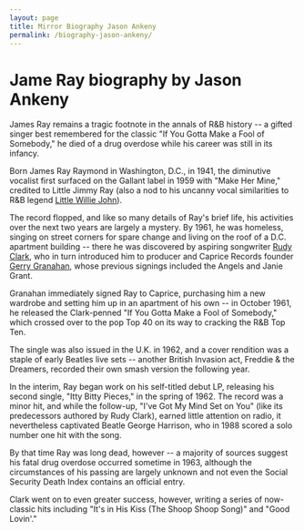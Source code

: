 ```yaml
---
layout: page
title: Mirror Biography Jason Ankeny
permalink: /biography-jason-ankeny/
---
```


# Jame Ray biography by Jason Ankeny

James Ray remains a tragic footnote in the annals of R&B history -- a gifted singer best remembered for the classic "If You Gotta Make a Fool of Somebody," he died of a drug overdose while his career was still in its infancy.

Born James Ray Raymond in Washington, D.C., in 1941, the diminutive vocalist first surfaced on the Gallant label in 1959 with "Make Her Mine," credited to Little Jimmy Ray (also a nod to his uncanny vocal similarities to R&B legend [Little Willie John](https://www.allmusic.com/artist/little-willie-john-mn0000269972)).

The record flopped, and like so many details of Ray's brief life, his activities over the next two years are largely a mystery. By 1961, he was homeless, singing on street corners for spare change and living on the roof of a D.C. apartment building -- there he was discovered by aspiring songwriter [Rudy Clark](https://www.allmusic.com/artist/rudy-clark-mn0000303494), who in turn introduced him to producer and Caprice Records founder [Gerry Granahan](https://www.allmusic.com/artist/gerry-granahan-mn0000542386), whose previous signings included the Angels and Janie Grant.

Granahan immediately signed Ray to Caprice, purchasing him a new wardrobe and setting him up in an apartment of his own -- in October 1961, he released the Clark-penned "If You Gotta Make a Fool of Somebody," which crossed over to the pop Top 40 on its way to cracking the R&B Top Ten.

The single was also issued in the U.K. in 1962, and a cover rendition was a staple of early Beatles live sets -- another British Invasion act, Freddie & the Dreamers, recorded their own smash version the following year.

In the interim, Ray began work on his self-titled debut LP, releasing his second single, "Itty Bitty Pieces," in the spring of 1962. The record was a minor hit, and while the follow-up, "I've Got My Mind Set on You" (like its predecessors authored by Rudy Clark), earned little attention on radio, it nevertheless captivated Beatle George Harrison, who in 1988 scored a solo number one hit with the song.

By that time Ray was long dead, however -- a majority of sources suggest his fatal drug overdose occurred sometime in 1963, although the circumstances of his passing are largely unknown and not even the Social Security Death Index contains an official entry.

Clark went on to even greater success, however, writing a series of now-classic hits including "It's in His Kiss (The Shoop Shoop Song)" and "Good Lovin'."
